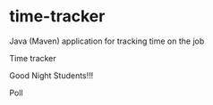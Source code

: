 # time-tracker
Java (Maven) application for tracking time on the job

Time tracker

Good Night Students!!!

Poll
